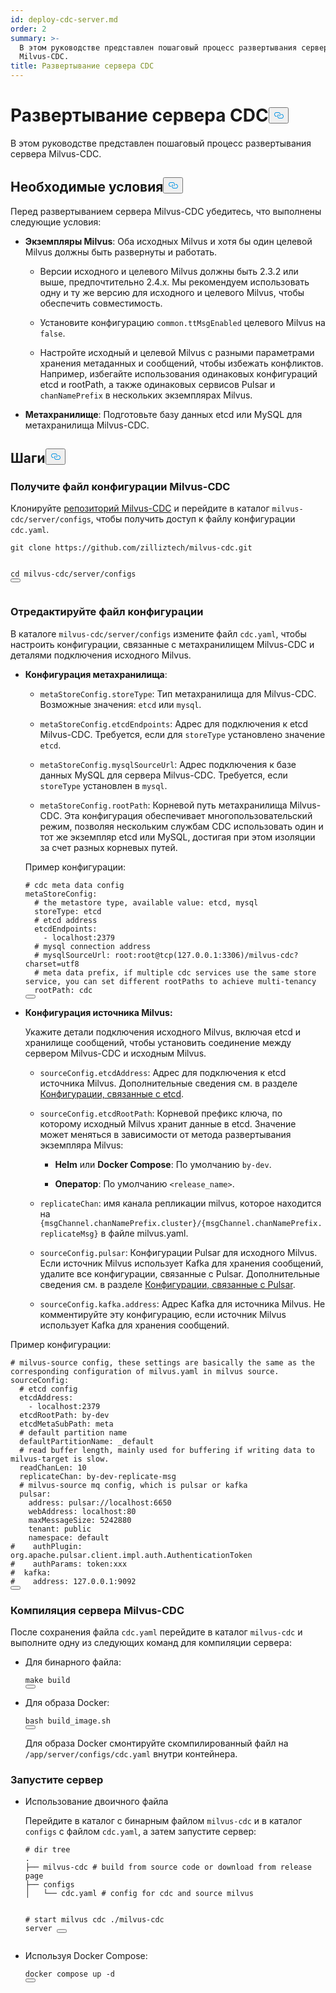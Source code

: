```yaml
---
id: deploy-cdc-server.md
order: 2
summary: >-
  В этом руководстве представлен пошаговый процесс развертывания сервера
  Milvus-CDC.
title: Развертывание сервера CDC
---
```

<h1 id="Deploy-CDC-Server" class="common-anchor-header">Развертывание сервера CDC<button data-href="#Deploy-CDC-Server" class="anchor-icon" translate="no">
      <svg translate="no"
        aria-hidden="true"
        focusable="false"
        height="20"
        version="1.1"
        viewBox="0 0 16 16"
        width="16"
      >
        <path
          fill="#0092E4"
          fill-rule="evenodd"
          d="M4 9h1v1H4c-1.5 0-3-1.69-3-3.5S2.55 3 4 3h4c1.45 0 3 1.69 3 3.5 0 1.41-.91 2.72-2 3.25V8.59c.58-.45 1-1.27 1-2.09C10 5.22 8.98 4 8 4H4c-.98 0-2 1.22-2 2.5S3 9 4 9zm9-3h-1v1h1c1 0 2 1.22 2 2.5S13.98 12 13 12H9c-.98 0-2-1.22-2-2.5 0-.83.42-1.64 1-2.09V6.25c-1.09.53-2 1.84-2 3.25C6 11.31 7.55 13 9 13h4c1.45 0 3-1.69 3-3.5S14.5 6 13 6z"
        ></path>
      </svg>
    </button></h1><p>В этом руководстве представлен пошаговый процесс развертывания сервера Milvus-CDC.</p>
<h2 id="Prerequisites" class="common-anchor-header">Необходимые условия<button data-href="#Prerequisites" class="anchor-icon" translate="no">
      <svg translate="no"
        aria-hidden="true"
        focusable="false"
        height="20"
        version="1.1"
        viewBox="0 0 16 16"
        width="16"
      >
        <path
          fill="#0092E4"
          fill-rule="evenodd"
          d="M4 9h1v1H4c-1.5 0-3-1.69-3-3.5S2.55 3 4 3h4c1.45 0 3 1.69 3 3.5 0 1.41-.91 2.72-2 3.25V8.59c.58-.45 1-1.27 1-2.09C10 5.22 8.98 4 8 4H4c-.98 0-2 1.22-2 2.5S3 9 4 9zm9-3h-1v1h1c1 0 2 1.22 2 2.5S13.98 12 13 12H9c-.98 0-2-1.22-2-2.5 0-.83.42-1.64 1-2.09V6.25c-1.09.53-2 1.84-2 3.25C6 11.31 7.55 13 9 13h4c1.45 0 3-1.69 3-3.5S14.5 6 13 6z"
        ></path>
      </svg>
    </button></h2><p>Перед развертыванием сервера Milvus-CDC убедитесь, что выполнены следующие условия:</p>
<ul>
<li><p><strong>Экземпляры Milvus</strong>: Оба исходных Milvus и хотя бы один целевой Milvus должны быть развернуты и работать.</p>
<ul>
<li><p>Версии исходного и целевого Milvus должны быть 2.3.2 или выше, предпочтительно 2.4.x. Мы рекомендуем использовать одну и ту же версию для исходного и целевого Milvus, чтобы обеспечить совместимость.</p></li>
<li><p>Установите конфигурацию <code translate="no">common.ttMsgEnabled</code> целевого Milvus на <code translate="no">false</code>.</p></li>
<li><p>Настройте исходный и целевой Milvus с разными параметрами хранения метаданных и сообщений, чтобы избежать конфликтов. Например, избегайте использования одинаковых конфигураций etcd и rootPath, а также одинаковых сервисов Pulsar и <code translate="no">chanNamePrefix</code> в нескольких экземплярах Milvus.</p></li>
</ul></li>
<li><p><strong>Метахранилище</strong>: Подготовьте базу данных etcd или MySQL для метахранилища Milvus-CDC.</p></li>
</ul>
<h2 id="Steps" class="common-anchor-header">Шаги<button data-href="#Steps" class="anchor-icon" translate="no">
      <svg translate="no"
        aria-hidden="true"
        focusable="false"
        height="20"
        version="1.1"
        viewBox="0 0 16 16"
        width="16"
      >
        <path
          fill="#0092E4"
          fill-rule="evenodd"
          d="M4 9h1v1H4c-1.5 0-3-1.69-3-3.5S2.55 3 4 3h4c1.45 0 3 1.69 3 3.5 0 1.41-.91 2.72-2 3.25V8.59c.58-.45 1-1.27 1-2.09C10 5.22 8.98 4 8 4H4c-.98 0-2 1.22-2 2.5S3 9 4 9zm9-3h-1v1h1c1 0 2 1.22 2 2.5S13.98 12 13 12H9c-.98 0-2-1.22-2-2.5 0-.83.42-1.64 1-2.09V6.25c-1.09.53-2 1.84-2 3.25C6 11.31 7.55 13 9 13h4c1.45 0 3-1.69 3-3.5S14.5 6 13 6z"
        ></path>
      </svg>
    </button></h2><h3 id="Obtain-the-Milvus-CDC-config-file" class="common-anchor-header">Получите файл конфигурации Milvus-CDC</h3><p>Клонируйте <a href="https://github.com/zilliztech/milvus-cdc">репозиторий Milvus-CDC</a> и перейдите в каталог <code translate="no">milvus-cdc/server/configs</code>, чтобы получить доступ к файлу конфигурации <code translate="no">cdc.yaml</code>.</p>
<pre><code translate="no" class="language-bash">git <span class="hljs-built_in">clone</span> https://github.com/zilliztech/milvus-cdc.git

<span class="hljs-built_in">cd</span> milvus-cdc/server/configs
<button class="copy-code-btn"></button></code></pre>
<h3 id="Edit-the-config-file" class="common-anchor-header">Отредактируйте файл конфигурации</h3><p>В каталоге <code translate="no">milvus-cdc/server/configs</code> измените файл <code translate="no">cdc.yaml</code>, чтобы настроить конфигурации, связанные с метахранилищем Milvus-CDC и деталями подключения исходного Milvus.</p>
<ul>
<li><p><strong>Конфигурация метахранилища</strong>:</p>
<ul>
<li><p><code translate="no">metaStoreConfig.storeType</code>: Тип метахранилища для Milvus-CDC. Возможные значения: <code translate="no">etcd</code> или <code translate="no">mysql</code>.</p></li>
<li><p><code translate="no">metaStoreConfig.etcdEndpoints</code>: Адрес для подключения к etcd Milvus-CDC. Требуется, если для <code translate="no">storeType</code> установлено значение <code translate="no">etcd</code>.</p></li>
<li><p><code translate="no">metaStoreConfig.mysqlSourceUrl</code>: Адрес подключения к базе данных MySQL для сервера Milvus-CDC. Требуется, если <code translate="no">storeType</code> установлен в <code translate="no">mysql</code>.</p></li>
<li><p><code translate="no">metaStoreConfig.rootPath</code>: Корневой путь метахранилища Milvus-CDC. Эта конфигурация обеспечивает многопользовательский режим, позволяя нескольким службам CDC использовать один и тот же экземпляр etcd или MySQL, достигая при этом изоляции за счет разных корневых путей.</p></li>
</ul>
<p>Пример конфигурации:</p>
<pre><code translate="no" class="language-yaml"><span class="hljs-comment"># cdc meta data config</span>
<span class="hljs-attr">metaStoreConfig:</span>
  <span class="hljs-comment"># the metastore type, available value: etcd, mysql</span>
  <span class="hljs-attr">storeType:</span> <span class="hljs-string">etcd</span>
  <span class="hljs-comment"># etcd address</span>
  <span class="hljs-attr">etcdEndpoints:</span>
    <span class="hljs-bullet">-</span> <span class="hljs-string">localhost:2379</span>
  <span class="hljs-comment"># mysql connection address</span>
  <span class="hljs-comment"># mysqlSourceUrl: root:root@tcp(127.0.0.1:3306)/milvus-cdc?charset=utf8</span>
  <span class="hljs-comment"># meta data prefix, if multiple cdc services use the same store service, you can set different rootPaths to achieve multi-tenancy</span>
  <span class="hljs-attr">rootPath:</span> <span class="hljs-string">cdc</span>
<button class="copy-code-btn"></button></code></pre></li>
<li><p><strong>Конфигурация источника Milvus:</strong></p>
<p>Укажите детали подключения исходного Milvus, включая etcd и хранилище сообщений, чтобы установить соединение между сервером Milvus-CDC и исходным Milvus.</p>
<ul>
<li><p><code translate="no">sourceConfig.etcdAddress</code>: Адрес для подключения к etcd источника Milvus. Дополнительные сведения см. в разделе <a href="https://milvus.io/docs/configure_etcd.md#etcd-related-Configurations">Конфигурации, связанные с etcd</a>.</p></li>
<li><p><code translate="no">sourceConfig.etcdRootPath</code>: Корневой префикс ключа, по которому исходный Milvus хранит данные в etcd. Значение может меняться в зависимости от метода развертывания экземпляра Milvus:</p>
<ul>
<li><p><strong>Helm</strong> или <strong>Docker Compose</strong>: По умолчанию <code translate="no">by-dev</code>.</p></li>
<li><p><strong>Оператор</strong>: По умолчанию <code translate="no">&lt;release_name&gt;</code>.</p></li>
</ul></li>
<li><p><code translate="no">replicateChan</code>: имя канала репликации milvus, которое находится на <code translate="no">{msgChannel.chanNamePrefix.cluster}/{msgChannel.chanNamePrefix.replicateMsg}</code> в файле milvus.yaml.</p></li>
<li><p><code translate="no">sourceConfig.pulsar</code>: Конфигурации Pulsar для исходного Milvus. Если источник Milvus использует Kafka для хранения сообщений, удалите все конфигурации, связанные с Pulsar. Дополнительные сведения см. в разделе <a href="https://milvus.io/docs/configure_pulsar.md">Конфигурации, связанные с Pulsar</a>.</p></li>
<li><p><code translate="no">sourceConfig.kafka.address</code>: Адрес Kafka для источника Milvus. Не комментируйте эту конфигурацию, если источник Milvus использует Kafka для хранения сообщений.</p></li>
</ul></li>
</ul>
<p>Пример конфигурации:</p>
<pre><code translate="no" class="language-yaml"><span class="hljs-comment"># milvus-source config, these settings are basically the same as the corresponding configuration of milvus.yaml in milvus source.</span>
<span class="hljs-attr">sourceConfig:</span>
  <span class="hljs-comment"># etcd config</span>
  <span class="hljs-attr">etcdAddress:</span>
    <span class="hljs-bullet">-</span> <span class="hljs-string">localhost:2379</span>
  <span class="hljs-attr">etcdRootPath:</span> <span class="hljs-string">by-dev</span>
  <span class="hljs-attr">etcdMetaSubPath:</span> <span class="hljs-string">meta</span>
  <span class="hljs-comment"># default partition name</span>
  <span class="hljs-attr">defaultPartitionName:</span> <span class="hljs-string">_default</span>
  <span class="hljs-comment"># read buffer length, mainly used for buffering if writing data to milvus-target is slow.</span>
  <span class="hljs-attr">readChanLen:</span> <span class="hljs-number">10</span>
  <span class="hljs-attr">replicateChan:</span> <span class="hljs-string">by-dev-replicate-msg</span>
  <span class="hljs-comment"># milvus-source mq config, which is pulsar or kafka</span>
  <span class="hljs-attr">pulsar:</span>
    <span class="hljs-attr">address:</span> <span class="hljs-string">pulsar://localhost:6650</span>
    <span class="hljs-attr">webAddress:</span> <span class="hljs-string">localhost:80</span>
    <span class="hljs-attr">maxMessageSize:</span> <span class="hljs-number">5242880</span>
    <span class="hljs-attr">tenant:</span> <span class="hljs-string">public</span>
    <span class="hljs-attr">namespace:</span> <span class="hljs-string">default</span>
<span class="hljs-comment">#    authPlugin: org.apache.pulsar.client.impl.auth.AuthenticationToken</span>
<span class="hljs-comment">#    authParams: token:xxx</span>
<span class="hljs-comment">#  kafka:</span>
<span class="hljs-comment">#    address: 127.0.0.1:9092</span>
<button class="copy-code-btn"></button></code></pre>
<h3 id="Compile-the-Milvus-CDC-server" class="common-anchor-header">Компиляция сервера Milvus-CDC</h3><p>После сохранения файла <code translate="no">cdc.yaml</code> перейдите в каталог <code translate="no">milvus-cdc</code> и выполните одну из следующих команд для компиляции сервера:</p>
<ul>
<li><p>Для бинарного файла:</p>
<pre><code translate="no" class="language-bash">make build
<button class="copy-code-btn"></button></code></pre></li>
<li><p>Для образа Docker:</p>
<pre><code translate="no" class="language-bash">bash build_image.sh
<button class="copy-code-btn"></button></code></pre>
<p>Для образа Docker смонтируйте скомпилированный файл на <code translate="no">/app/server/configs/cdc.yaml</code> внутри контейнера.</p></li>
</ul>
<h3 id="Start-the-server" class="common-anchor-header">Запустите сервер</h3><ul>
<li><p>Использование двоичного файла</p>
<p>Перейдите в каталог с бинарным файлом <code translate="no">milvus-cdc</code> и в каталог <code translate="no">configs</code> с файлом <code translate="no">cdc.yaml</code>, а затем запустите сервер:</p>
<pre><code translate="no" class="language-bash"><span class="hljs-comment"># dir tree</span>
.
├── milvus-cdc <span class="hljs-comment"># build from source code or download from release page</span>
├── configs
│   └── cdc.yaml <span class="hljs-comment"># config for cdc and source milvus</span>

<span class="hljs-comment"># start milvus cdc</span>
./milvus-cdc server
<button class="copy-code-btn"></button></code></pre></li>
<li><p>Используя Docker Compose:</p>
<pre><code translate="no" class="language-bash">docker compose up -d
<button class="copy-code-btn"></button></code></pre></li>
</ul>
